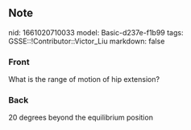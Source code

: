 ## Note
nid: 1661020710033
model: Basic-d237e-f1b99
tags: GSSE::!Contributor::Victor_Liu
markdown: false

### Front
What is the range of motion of hip extension?

### Back
20 degrees beyond the equilibrium position
